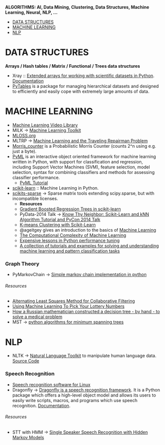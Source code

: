 **ALGORITHMS: AI, Data Mining, Clustering, Data Structures, Machine Learning, Neural, NLP, ...**

* [DATA STRUCTURES](#data-structures)
* [MACHINE LEARNING](#machine-learning])
* [NLP](#nlp)

# DATA STRUCTURES
**Arrays / Hash tables / Matrix / Functional / Trees data structures**
* Xray :: [Extended arrays for working with scientific datasets in Python](https://github.com/xray/xray). [Documentation](http://xray.readthedocs.org)
* [PyTables](http://pytables.github.io/) is a package for managing hierarchical datasets and designed to efficiently and easily cope with extremely large amounts of data.


# MACHINE LEARNING
* [Machine Learning Video Library](http://work.caltech.edu/library/)
* MILK → [Machine Learning Toolkit](http://www.luispedro.org/software/milk)
* [MLOSS.org](http://mloss.org/software/)
* MLTRP → [Machine Learning and the Traveling Repairman Problem](https://github.com/thejat/mltrp )
* [Morris_counter](https://github.com/ianozsvald/morris_counter) is a Probabilistic Morris Counter (counts 2^n using e.g. just a byte).
* [PyML](http://sourceforge.net/projects/pyml/) is an interactive object oriented framework for machine learning written in Python, with support for classification and regression, including Support Vector Machines (SVM), feature selection, model selection, syntax for combining classifiers and methods for assessing classifier performance. 
   * [PyML Tutorial](http://pyml.sourceforge.net/tutorial.html)
* [scikit-learn](http://scikit-learn.org/stable/) :: Machine Learning in Python.
* [scikits-sparse](https://github.com/njsmith/scikits-sparse) → Sparse matrix tools extending scipy.sparse, but with incompatible licenses.
   * __Resources__
   * [Gradient Boosted Regression Trees in scikit-learn](https://github.com/davidwhogg/DataAnalysisRecipes)
   * PyData-2014 Talk → [Know Thy Neighbor: Scikit-Learn and kNN Algorithm Tutorial and PyCon 2014 Talk](https://github.com/pkafei/Know_Thy_Neighbor)
   * [K-means Clustering with Scikit-Learn](https://github.com/sarguido/k-means-clustering)
   * @ageitgey gives an introduction to the basics of [Machine Learning](https://medium.com/@ageitgey/machine-learning-is-fun-80ea3ec3c471)
   * [The Computational Complexity of Machine Learning](https://www.cs.utexas.edu/~klivans/395t.html)
   * [Expensive lessons in Python performance tuning](http://blog.explainmydata.com/2012/07/expensive-lessons-in-python-performance.html)
   * [A collection of tutorials and examples for solving and understanding machine learning and pattern classification tasks](https://github.com/rasbt/pattern_classification)


### Graph Theory
* PyMarkovChain  → [Simple markov chain implementation in python](https://github.com/TehMillhouse/PyMarkovChain)
###### Resources
* [Alternating Least Squares Method for Collaborative Filtering](http://bugra.github.io/work/notes/2014-04-19/alternating-least-squares-method-for-collaborative-filtering/)
* [Using Machine Learning To Pick Your Lottery Numbers](http://nbviewer.ipython.org/url/www.onewinner.me/en/devoxxML.ipynb)
* [How a Russian mathematician constructed a decision tree - by hand - to solve a medical problem](http://fastml.com/how-a-russian-mathematician-constructed-a-decision-tree-by-hand-to-solve-a-medical-problem/)
* MST → [python algorithms for minimum spanning trees](http://healthyalgorithms.wordpress.com/2009/01/13/aco-in-python-pads-for-minimum-spanning-trees/)




# NLP
* NLTK → [Natural Language Toolkit](http://www.nltk.org/) to manipulate human language data. [Source Code](https://github.com/nltk/nltk) 

### Speech Recognition
* [Speech recognition software for Linux](http://en.wikipedia.org/wiki/Speech_recognition_software_for_Linux)
* Dragonfly → [Dragonfly is a speech recognition framework](https://code.google.com/p/dragonfly/). It is a Python package which offers a high-level object model and allows its users to easily write scripts, macros, and programs which use speech recognition. [Documentation](https://pythonhosted.org/dragonfly/).

###### Resources
* STT with HMM → [Single Speaker Speech Recognition with Hidden Markov Models](https://kastnerkyle.github.io/blog/2014/05/22/single-speaker-speech-recognition/)

